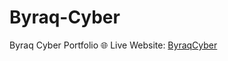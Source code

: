 # Byraq-Cyber
Byraq Cyber Portfolio
🌐 Live Website: [ByraqCyber](https://byraqcyber.netlify.app/#home)  

